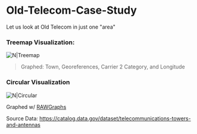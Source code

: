 # Old-Telecom-Case-Study
Let us look at Old Telecom in just one "area"

### Treemap Visualization:
![N|Treemap](https://raw.githubusercontent.com/Mentors4EDU/Old-Telecom-Case-Study/master/Demo%201.png?token=AC7MIJPG5U52OT55QBY6ZVK6FSMWU)
> Graphed: Town, Georeferences, Carrier 2 Category, and Longitude

### Circular Visualization
![N|Circular](https://raw.githubusercontent.com/Mentors4EDU/Old-Telecom-Case-Study/master/Circular.png?token=AC7MIJKKWL7ABK6HV2GIJ6S6FSMRE)

Graphed w/ [RAWGraphs](https://app.rawgraphs.io/)

Source Data: https://catalog.data.gov/dataset/telecommunications-towers-and-antennas
